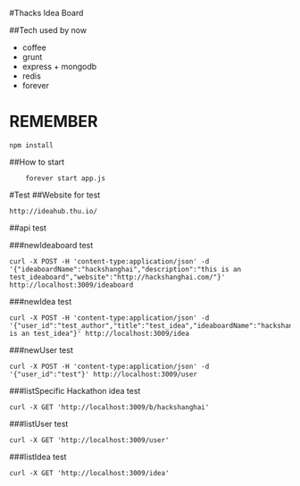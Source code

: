 #Thacks Idea Board

##Tech used by now
 - coffee
 - grunt
 - express + mongodb
 - redis
 - forever 

# REMEMBER 
```
npm install
```
 
##How to start
```
	forever start app.js
``` 

#Test
##Website for test
```
http://ideahub.thu.io/
```
##api test

###newIdeaboard test

```
curl -X POST -H 'content-type:application/json' -d '{"ideaboardName":"hackshanghai","description":"this is an test_ideaboard","website":"http://hackshanghai.com/"}' http://localhost:3009/ideaboard
```

###newIdea test
```
curl -X POST -H 'content-type:application/json' -d '{"user_id":"test_author","title":"test_idea","ideaboardName":"hackshanghai","description":"this is an test_idea"}' http://localhost:3009/idea
```
###newUser test
```
curl -X POST -H 'content-type:application/json' -d '{"user_id":"test"}' http://localhost:3009/user
```
###listSpecific Hackathon idea test
```
curl -X GET 'http://localhost:3009/b/hackshanghai'
```

###listUser test
```
curl -X GET 'http://localhost:3009/user'
```
###listIdea test
```
curl -X GET 'http://localhost:3009/idea'
```

